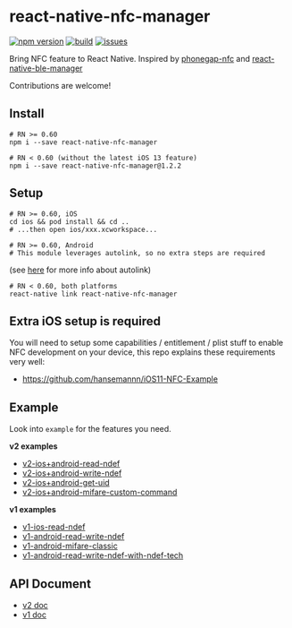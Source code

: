 # react-native-nfc-manager

[![npm version](https://img.shields.io/npm/v/react-native-nfc-manager.svg?style=flat)](https://www.npmjs.com/package/react-native-nfc-manager)
[![build](https://api.travis-ci.org/whitedogg13/react-native-nfc-manager.svg?branch=master)](https://travis-ci.org/whitedogg13/react-native-nfc-manager)
[![issues](https://img.shields.io/github/issues/whitedogg13/react-native-nfc-manager.svg?style=flat)](https://github.com/whitedogg13/react-native-nfc-manager/issues)

Bring NFC feature to React Native. Inspired by [phonegap-nfc](https://github.com/chariotsolutions/phonegap-nfc) and [react-native-ble-manager](https://github.com/innoveit/react-native-ble-manager)

Contributions are welcome!

## Install

```shell
# RN >= 0.60
npm i --save react-native-nfc-manager
```

```shell
# RN < 0.60 (without the latest iOS 13 feature)
npm i --save react-native-nfc-manager@1.2.2
```

## Setup


```shell
# RN >= 0.60, iOS
cd ios && pod install && cd ..
# ...then open ios/xxx.xcworkspace...
```

```shell
# RN >= 0.60, Android
# This module leverages autolink, so no extra steps are required
```
(see [here](https://github.com/react-native-community/cli/blob/master/docs/autolinking.md#autolinking) for more info about autolink)


```shell
# RN < 0.60, both platforms
react-native link react-native-nfc-manager
```

## Extra iOS setup is required

You will need to setup some capabilities / entitlement / plist stuff to enable NFC development on your device, this repo explains these requirements very well:

* https://github.com/hansemannn/iOS11-NFC-Example 


## Example

Look into `example` for the features you need.

**v2 examples**

* [v2-ios+android-read-ndef](example/AppV2.js)
* [v2-ios+android-write-ndef](example/AppV2Ndef.js)
* [v2-ios+android-get-uid](example/AppV2Mifare.js)
* [v2-ios+android-mifare-custom-command](example/AppV2Mifare.js)

**v1 examples**

* [v1-ios-read-ndef](example/App.js)
* [v1-android-read-write-ndef](example/App.js)
* [v1-android-mifare-classic](example/AndroidMifareClassic.js)
* [v1-android-read-write-ndef-with-ndef-tech](example/AndroidTechTestNdef.js)

## API Document

* [v2 doc](APIv2.md)
* [v1 doc](APIv1.md)


